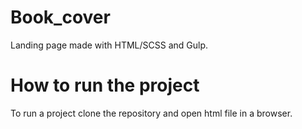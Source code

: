 # Book_cover
Landing page made with HTML/SCSS and Gulp. 

# How to run the project
To run a project clone the repository and open html file in a browser.

